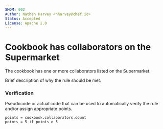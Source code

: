 ```yaml
---
SMQM: 002
Author: Nathen Harvey <nharvey@chef.io>
Status: Accepted
License: Apache 2.0
---
```


# Cookbook has collaborators on the Supermarket

The cookbook has one or more collaborators listed on the Supermarket.

Brief description of why the rule should be met.

### Verification

Pseudocode or actual code that can be used to automatically verify the rule and/or assign appropriate points.

    points = cookbook.collaborators.count
    points = 5 if points > 5
